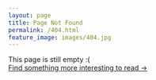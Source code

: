 ```yaml
---
layout: page
title: Page Not Found
permalink: /404.html
feature_image: images/404.jpg
---
```


This page is still empty :(<br />
<a class="error-link" href="{{ site.baseurl }}/">Find something more interesting to read &rarr;</a>
